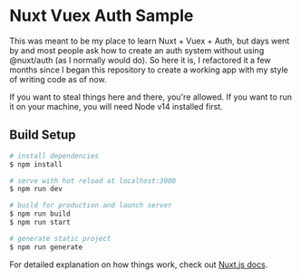 # Nuxt Vuex Auth Sample

This was meant to be my place to learn Nuxt + Vuex + Auth, but days went by and most people ask how to create an auth system without using @nuxt/auth (as I normally would do). So here it is, I refactored it a few months since I began this repository to create a working app with my style of writing code as of now.

If you want to steal things here and there, you're allowed. If you want to run it on your machine, you will need Node v14 installed first.

## Build Setup
```bash
# install dependencies
$ npm install

# serve with hot reload at localhost:3000
$ npm run dev

# build for production and launch server
$ npm run build
$ npm run start

# generate static project
$ npm run generate
```

For detailed explanation on how things work, check out [Nuxt.js docs](https://nuxtjs.org).